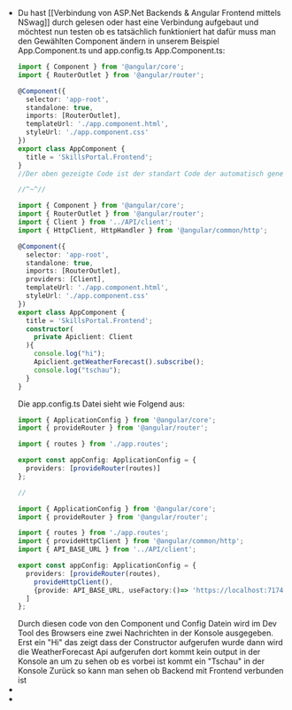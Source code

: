 - Du hast [[Verbindung von ASP.Net Backends & Angular Frontend mittels NSwag]] durch gelesen oder hast eine Verbindung aufgebaut und möchtest nun testen ob es tatsächlich funktioniert hat dafür muss man den Gewählten Component ändern in unserem Beispiel App.Component.ts und app.config.ts
  App.Component.ts:
  ```TypeScript
  import { Component } from '@angular/core';
  import { RouterOutlet } from '@angular/router';
  
  @Component({
    selector: 'app-root',
    standalone: true,
    imports: [RouterOutlet],
    templateUrl: './app.component.html',
    styleUrl: './app.component.css'
  })
  export class AppComponent {
    title = 'SkillsPortal.Frontend';
  }
  //Der oben gezeigte Code ist der standart Code der automatisch generiert wird hier drunter ist der aktuellisierte CLient.ts ist der name des Outputs von NSwagStudio
  
  //^~^//
  
  import { Component } from '@angular/core';
  import { RouterOutlet } from '@angular/router';
  import { Client } from '../API/client';
  import { HttpClient, HttpHandler } from '@angular/common/http';
  
  @Component({
    selector: 'app-root',
    standalone: true,
    imports: [RouterOutlet],
    providers: [Client],
    templateUrl: './app.component.html',
    styleUrl: './app.component.css'
  })
  export class AppComponent {
    title = 'SkillsPortal.Frontend';
    constructor(
      private Apiclient: Client
    ){
      console.log("hi");
      Apiclient.getWeatherForecast().subscribe();
      console.log("tschau");
    }
  }
  ```
  Die app.config.ts Datei sieht wie Folgend aus:
  ```TypeScript
  import { ApplicationConfig } from '@angular/core';
  import { provideRouter } from '@angular/router';
  
  import { routes } from './app.routes';
  
  export const appConfig: ApplicationConfig = {
    providers: [provideRouter(routes)]
  };
  
  //
  
  import { ApplicationConfig } from '@angular/core';
  import { provideRouter } from '@angular/router';
  
  import { routes } from './app.routes';
  import { provideHttpClient } from '@angular/common/http';
  import { API_BASE_URL } from '../API/client';
  
  export const appConfig: ApplicationConfig = {
    providers: [provideRouter(routes),
      provideHttpClient(),
      {provide: API_BASE_URL, useFactory:()=> 'https://localhost:7174'}
    ]
  };
  ```
  Durch diesen code von den Component und Config Datein wird im Dev Tool des Browsers eine zwei Nachrichten in der Konsole ausgegeben. Erst ein "Hi" das zeigt dass der Constructor aufgerufen wurde dann wird die WeatherForecast Api aufgerufen dort kommt kein output in der Konsole an um zu sehen ob es vorbei ist kommt ein "Tschau" in der Konsole Zurück so kann man sehen ob Backend mit Frontend verbunden ist
-
-